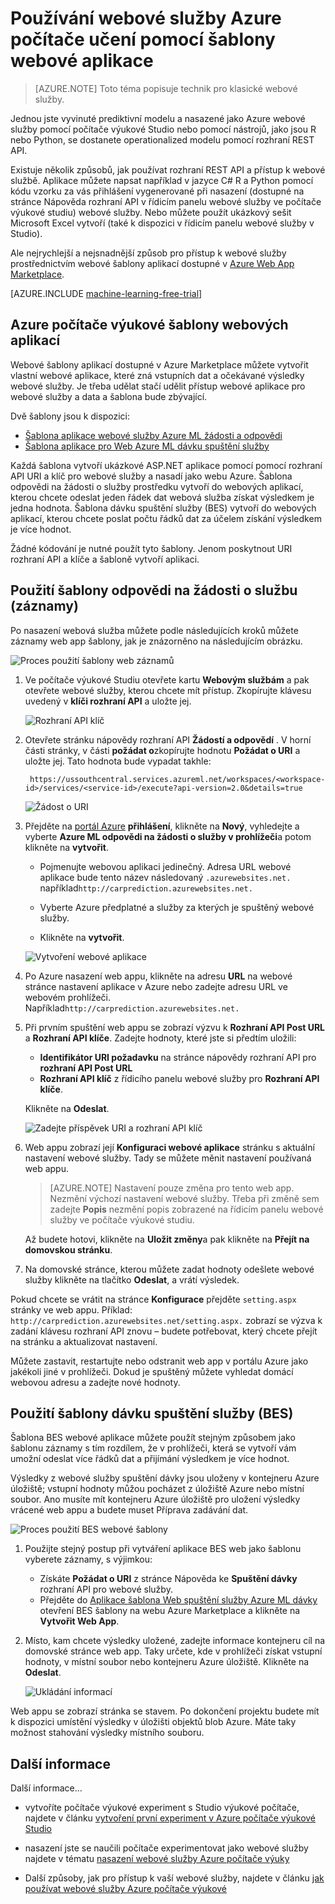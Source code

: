 <properties
    pageTitle="Používání webové služby strojového výukové pomocí šablony webové aplikace | Microsoft Azure"
    description="Pomocí šablony webové aplikace v Azure Marketplace využívat prediktivní webové služby Azure počítač přečíst."
    keywords="Webová služba operationalization rozhraní REST API pro počítač výuka"
    services="machine-learning"
    documentationCenter=""
    authors="garyericson"
    manager="jhubbard"
    editor="cgronlun"/>

<tags
    ms.service="machine-learning"
    ms.workload="data-services"
    ms.tgt_pltfrm="na"
    ms.devlang="na"
    ms.topic="article"
    ms.date="10/10/2016"
    ms.author="garye;raymondl"/>

# <a name="consume-an-azure-machine-learning-web-service-with-a-web-app-template"></a>Používání webové služby Azure počítače učení pomocí šablony webové aplikace

>[AZURE.NOTE] Toto téma popisuje technik pro klasické webové služby. 

Jednou jste vyvinuté prediktivní modelu a nasazené jako Azure webové služby pomocí počítače výukové Studio nebo pomocí nástrojů, jako jsou R nebo Python, se dostanete operationalized modelu pomocí rozhraní REST API.

Existuje několik způsobů, jak používat rozhraní REST API a přístup k webové službě. Aplikace můžete napsat například v jazyce C# R a Python pomocí kódu vzorku za vás přihlášení vygenerované při nasazení (dostupné na stránce Nápověda rozhraní API v řídicím panelu webové služby ve počítače výukové studiu) webové služby. Nebo můžete použít ukázkový sešit Microsoft Excel vytvoří (také k dispozici v řídicím panelu webové služby v Studio).

Ale nejrychlejší a nejsnadnější způsob pro přístup k webové služby prostřednictvím webové šablony aplikací dostupné v [Azure Web App Marketplace](https://azure.microsoft.com/marketplace/web-applications/all/).

[AZURE.INCLUDE [machine-learning-free-trial](../../includes/machine-learning-free-trial.md)]

## <a name="the-azure-machine-learning-web-app-templates"></a>Azure počítače výukové šablony webových aplikací

Webové šablony aplikací dostupné v Azure Marketplace můžete vytvořit vlastní webové aplikace, které zná vstupních dat a očekávané výsledky webové služby. Je třeba udělat stačí udělit přístup webové aplikace pro webové služby a data a šablona bude zbývající.

Dvě šablony jsou k dispozici:

- [Šablona aplikace webové služby Azure ML žádosti a odpovědi](https://azure.microsoft.com/marketplace/partners/microsoft/azuremlaspnettemplateforrrs/)
- [Šablona aplikace pro Web Azure ML dávku spuštění služby](https://azure.microsoft.com/marketplace/partners/microsoft/azuremlbeswebapptemplate/)

Každá šablona vytvoří ukázkové ASP.NET aplikace pomocí pomocí rozhraní API URI a klíč pro webové služby a nasadí jako webu Azure. Šablona odpovědi na žádosti o služby prostředku vytvoří do webových aplikací, kterou chcete odeslat jeden řádek dat webová služba získat výsledkem je jedna hodnota. Šablona dávku spuštění služby (BES) vytvoří do webových aplikací, kterou chcete poslat počtu řádků dat za účelem získání výsledkem je více hodnot.

Žádné kódování je nutné použít tyto šablony. Jenom poskytnout URI rozhraní API a klíče a šabloně vytvoří aplikaci.

## <a name="how-to-use-the-request-response-service-rrs-template"></a>Použití šablony odpovědi na žádosti o službu (záznamy)

Po nasazení webová služba můžete podle následujících kroků můžete záznamy web app šablony, jak je znázorněno na následujícím obrázku.

![Proces použití šablony web záznamů][image1]

1. Ve počítače výukové Studiu otevřete kartu **Webovým službám** a pak otevřete webové služby, kterou chcete mít přístup. Zkopírujte klávesu uvedený v **klíči rozhraní API** a uložte jej.

    ![Rozhraní API klíč][image3]

2. Otevřete stránku nápovědy rozhraní API **Žádostí a odpovědí** . V horní části stránky, v části **požádat o**zkopírujte hodnotu **Požádat o URI** a uložte jej. Tato hodnota bude vypadat takhle:

        https://ussouthcentral.services.azureml.net/workspaces/<workspace-id>/services/<service-id>/execute?api-version=2.0&details=true

    ![Žádost o URI][image4]

3. Přejděte na [portál Azure](https://portal.azure.com) **přihlášení**, klikněte na **Nový**, vyhledejte a vyberte **Azure ML odpovědi na žádosti o služby v prohlížeči**a potom klikněte na **vytvořit**. 

    - Pojmenujte webovou aplikaci jedinečný. Adresa URL webové aplikace bude tento název následovaný `.azurewebsites.net.` například`http://carprediction.azurewebsites.net.`

    - Vyberte Azure předplatné a služby za kterých je spuštěný webové služby.

    - Klikněte na **vytvořit**.

    ![Vytvoření webové aplikace][image5]

4. Po Azure nasazení web appu, klikněte na adresu **URL** na webové stránce nastavení aplikace v Azure nebo zadejte adresu URL ve webovém prohlížeči. Například`http://carprediction.azurewebsites.net.`

5. Při prvním spuštění web appu se zobrazí výzvu k **Rozhraní API Post URL** a **Rozhraní API klíče**.
Zadejte hodnoty, které jste si předtím uložili:
    - **Identifikátor URI požadavku** na stránce nápovědy rozhraní API pro **rozhraní API Post URL**
    - **Rozhraní API klíč** z řídicího panelu webové služby pro **Rozhraní API klíče**.

    Klikněte na **Odeslat**.

    ![Zadejte příspěvek URI a rozhraní API klíč][image6]

6. Web appu zobrazí její **Konfiguraci webové aplikace** stránku s aktuální nastavení webové služby. Tady se můžete měnit nastavení používaná web appu.

    > [AZURE.NOTE] Nastavení pouze změna pro tento web app. Nezmění výchozí nastavení webové služby. Třeba při změně sem zadejte **Popis** nezmění popis zobrazené na řídicím panelu webové služby ve počítače výukové studiu.

    Až budete hotovi, klikněte na **Uložit změny**a pak klikněte na **Přejít na domovskou stránku**.

7. Na domovské stránce, kterou můžete zadat hodnoty odešlete webové služby klikněte na tlačítko **Odeslat**, a vrátí výsledek.

Pokud chcete se vrátit na stránce **Konfigurace** přejděte `setting.aspx` stránky ve web appu. Příklad: `http://carprediction.azurewebsites.net/setting.aspx.` zobrazí se výzva k zadání klávesu rozhraní API znovu – budete potřebovat, který chcete přejít na stránku a aktualizovat nastavení.

Můžete zastavit, restartujte nebo odstranit web app v portálu Azure jako jakékoli jiné v prohlížeči. Dokud je spuštěný můžete vyhledat domácí webovou adresu a zadejte nové hodnoty.

## <a name="how-to-use-the-batch-execution-service-bes-template"></a>Použití šablony dávku spuštění služby (BES)

Šablona BES webové aplikace můžete použít stejným způsobem jako šablonu záznamy s tím rozdílem, že v prohlížeči, která se vytvoří vám umožní odeslat více řádků dat a přijímání výsledkem je více hodnot.

Výsledky z webové služby spuštění dávky jsou uloženy v kontejneru Azure úložiště; vstupní hodnoty můžou pocházet z úložiště Azure nebo místní soubor.
Ano musíte mít kontejneru Azure úložiště pro uložení výsledky vrácené web appu a budete muset Příprava zadávání dat.

![Proces použití BES webové šablony][image2]

1. Použijte stejný postup při vytváření aplikace BES web jako šablonu vyberete záznamy, s výjimkou:
    - Získáte **Požádat o URI** z stránce Nápověda ke **Spuštění dávky** rozhraní API pro webové služby.
    - Přejděte do [Aplikace šablona Web spuštění služby Azure ML dávky](https://azure.microsoft.com/marketplace/partners/microsoft/azuremlbeswebapptemplate/) otevření BES šablony na webu Azure Marketplace a klikněte na **Vytvořit Web App**.

2. Místo, kam chcete výsledky uložené, zadejte informace kontejneru cíl na domovské stránce web app. Taky určete, kde v prohlížeči získat vstupní hodnoty, v místní soubor nebo kontejneru Azure úložiště.
Klikněte na **Odeslat**.

    ![Ukládání informací][image7]

Web appu se zobrazí stránka se stavem.
Po dokončení projektu budete mít k dispozici umístění výsledky v úložišti objektů blob Azure. Máte taky možnost stahování výsledky místního souboru.

## <a name="for-more-information"></a>Další informace

Další informace...

- vytvoříte počítače výukové experiment s Studio výukové počítače, najdete v článku [vytvoření první experiment v Azure počítače výukové Studio](machine-learning-create-experiment.md)

- nasazení jste se naučili počítače experimentovat jako webové služby najdete v tématu [nasazení webové služby Azure počítače výuky](machine-learning-publish-a-machine-learning-web-service.md)

- Další způsoby, jak pro přístup k vaší webové služby, najdete v článku [jak používat webové služby Azure počítače výukové](machine-learning-consume-web-services.md)


[image1]: media\machine-learning-consume-web-service-with-web-app-template\rrs-web-template-flow.png
[image2]: media\machine-learning-consume-web-service-with-web-app-template\bes-web-template-flow.png
[image3]: media\machine-learning-consume-web-service-with-web-app-template\api-key.png
[image4]: media\machine-learning-consume-web-service-with-web-app-template\post-uri.png
[image5]: media\machine-learning-consume-web-service-with-web-app-template\create-web-app.png
[image6]: media\machine-learning-consume-web-service-with-web-app-template\web-service-info.png
[image7]: media\machine-learning-consume-web-service-with-web-app-template\storage.png
